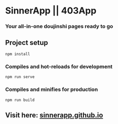 # SinnerApp || 403App

### Your all-in-one doujinshi pages ready to go

## Project setup
```
npm install
```

### Compiles and hot-reloads for development
```
npm run serve
```

### Compiles and minifies for production
```
npm run build
```

## Visit here: [sinnerapp.github.io](https://sinnerapp.github.io)
